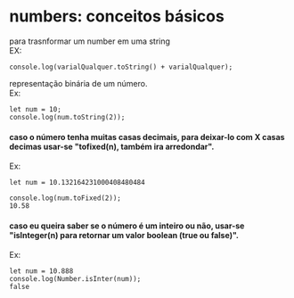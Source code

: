 # numbers: conceitos  básicos
para trasnformar um number em uma string <br>
EX:
```
console.log(varialQualquer.toString() + varialQualquer);
```
representação binária de um número. <br>
Ex:
```
let num = 10;
console.log(num.toString(2));
```
#### caso o número tenha muitas casas decimais, para deixar-lo com X casas decimas usar-se "tofixed(n), também ira arredondar".
Ex:
```
let num = 10.132164231000408480484

console.log(num.toFixed(2));
10.58
```
#### caso eu queira saber se o número é um inteiro ou não, usar-se "isInteger(n) para retornar um valor boolean (true ou false)".
Ex:
```
let num = 10.888
console.log(Number.isInter(num));
false
```